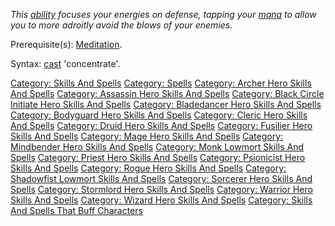 *This [ability](:Category:_Skills "wikilink") focuses your energies on
defense, tapping your [mana](Mana_Points "wikilink") to allow you to
more adroitly avoid the blows of your enemies.*

Prerequisite(s): [Meditation](Meditation "wikilink").

Syntax: [cast](Cast "wikilink") 'concentrate'.

[Category: Skills And Spells](Category:_Skills_And_Spells "wikilink")
[Category: Spells](Category:_Spells "wikilink") [Category: Archer Hero
Skills And Spells](Category:_Archer_Hero_Skills_And_Spells "wikilink")
[Category: Assassin Hero Skills And
Spells](Category:_Assassin_Hero_Skills_And_Spells "wikilink") [Category:
Black Circle Initiate Hero Skills And
Spells](Category:_Black_Circle_Initiate_Hero_Skills_And_Spells "wikilink")
[Category: Bladedancer Hero Skills And
Spells](Category:_Bladedancer_Hero_Skills_And_Spells "wikilink")
[Category: Bodyguard Hero Skills And
Spells](Category:_Bodyguard_Hero_Skills_And_Spells "wikilink")
[Category: Cleric Hero Skills And
Spells](Category:_Cleric_Hero_Skills_And_Spells "wikilink") [Category:
Druid Hero Skills And
Spells](Category:_Druid_Hero_Skills_And_Spells "wikilink") [Category:
Fusilier Hero Skills And
Spells](Category:_Fusilier_Hero_Skills_And_Spells "wikilink") [Category:
Mage Hero Skills And
Spells](Category:_Mage_Hero_Skills_And_Spells "wikilink") [Category:
Mindbender Hero Skills And
Spells](Category:_Mindbender_Hero_Skills_And_Spells "wikilink")
[Category: Monk Lowmort Skills And
Spells](Category:_Monk_Lowmort_Skills_And_Spells "wikilink") [Category:
Priest Hero Skills And
Spells](Category:_Priest_Hero_Skills_And_Spells "wikilink") [Category:
Psionicist Hero Skills And
Spells](Category:_Psionicist_Hero_Skills_And_Spells "wikilink")
[Category: Rogue Hero Skills And
Spells](Category:_Rogue_Hero_Skills_And_Spells "wikilink") [Category:
Shadowfist Lowmort Skills And
Spells](Category:_Shadowfist_Lowmort_Skills_And_Spells "wikilink")
[Category: Sorcerer Hero Skills And
Spells](Category:_Sorcerer_Hero_Skills_And_Spells "wikilink") [Category:
Stormlord Hero Skills And
Spells](Category:_Stormlord_Hero_Skills_And_Spells "wikilink")
[Category: Warrior Hero Skills And
Spells](Category:_Warrior_Hero_Skills_And_Spells "wikilink") [Category:
Wizard Hero Skills And
Spells](Category:_Wizard_Hero_Skills_And_Spells "wikilink") [Category:
Skills And Spells That Buff
Characters](Category:_Skills_And_Spells_That_Buff_Characters "wikilink")
